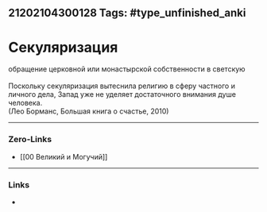 21202104300128
Tags: #type_unfinished_anki
---
# Секуляризация

обращение церковной или монастырской собственности в светскую<br><br>Поскольку секуляризация вытеснила религию в сферу частного и личного дела, Запад уже не уделяет достаточного внимания душе человека.<br>(Лео Борманс, Большая книга о счастье, 2010)

---
### Zero-Links
- [[00 Великий и Могучий]]
---
### Links
-